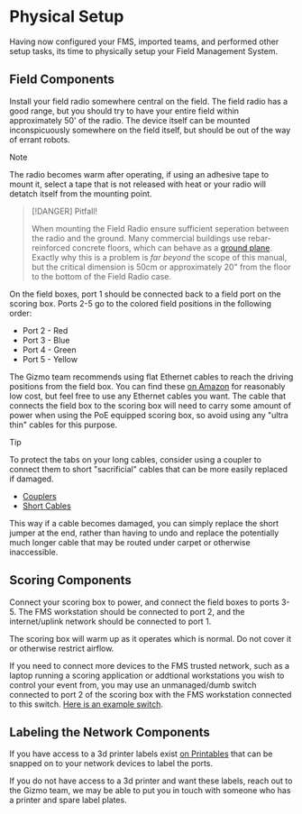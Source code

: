 # Physical Setup

Having now configured your FMS, imported teams, and performed other
setup tasks, its time to physically setup your Field Management
System.

## Field Components

Install your field radio somewhere central on the field.  The field
radio has a good range, but you should try to have your entire field
within approximately 50' of the radio.  The device itself can be
mounted inconspicuously somewhere on the field itself, but should be
out of the way of errant robots.

> [!NOTE]
>
> The radio becomes warm after operating, if using an adhesive tape to
> mount it, select a tape that is not released with heat or your radio
> will detatch itself from the mounting point.

> [!DANGER] Pitfall!
>
> When mounting the Field Radio ensure sufficient seperation between
> the radio and the ground.  Many commercial buildings use
> rebar-reinforced concrete floors, which can behave as a [ground
> plane](https://en.wikipedia.org/wiki/Ground_plane).  Exactly why
> this is a problem is _far beyond_ the scope of this manual, but the
> critical dimension is 50cm or approximately 20" from the floor to
> the bottom of the Field Radio case.

On the field boxes, port 1 should be connected back to a field port on
the scoring box.  Ports 2-5 go to the colored field positions in the
following order:

  * Port 2 - Red
  * Port 3 - Blue
  * Port 4 - Green
  * Port 5 - Yellow

The Gizmo team recommends using flat Ethernet cables to reach the
driving positions from the field box.  You can find these [on
Amazon](https://www.amazon.com/dp/B07PKQ6QC7) for reasonably low cost,
but feel free to use any Ethernet cables you want.  The cable that
connects the field box to the scoring box will need to carry some
amount of power when using the PoE equipped scoring box, so avoid
using any "ultra thin" cables for this purpose.

> [!TIP]
>
> To protect the tabs on your long cables, consider using a coupler to
> connect them to short "sacrificial" cables that can be more easily
> replaced if damaged.
>
>   * [Couplers](https://www.amazon.com/dp/B07WR1N7FX)
>   * [Short Cables](https://www.amazon.com/dp/B0CH646LSF)
>
> This way if a cable becomes damaged, you can simply replace the
> short jumper at the end, rather than having to undo and replace the
> potentially much longer cable that may be routed under carpet or
> otherwise inaccessible.

## Scoring Components

Connect your scoring box to power, and connect the field boxes to
ports 3-5.  The FMS workstation should be connected to port 2, and the
internet/uplink network should be connected to port 1.

The scoring box will warm up as it operates which is normal.  Do not
cover it or otherwise restrict airflow.

If you need to connect more devices to the FMS trusted network, such
as a laptop running a scoring application or addtional workstations
you wish to control your event from, you may use an unmanaged/dumb
switch connected to port 2 of the scoring box with the FMS workstation
connected to this switch.  [Here is an example
switch](https://www.amazon.com/dp/B0034CL3MA/).

## Labeling the Network Components

If you have access to a 3d printer labels exist [on
Printables](https://www.printables.com/model/1026634-gizmo-network-box-labels)
that can be snapped on to your network devices to label the ports.

If you do not have access to a 3d printer and want these labels, reach
out to the Gizmo team, we may be able to put you in touch with someone
who has a printer and spare label plates.
